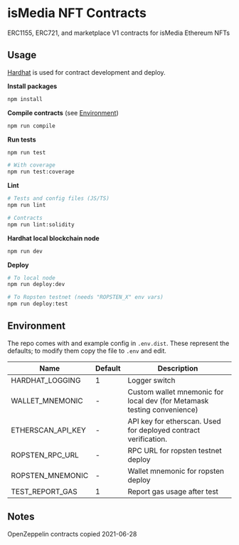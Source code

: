 # isMedia NFT Contracts

ERC1155, ERC721, and marketplace V1 contracts for isMedia Ethereum NFTs

## Usage

[Hardhat](https://hardhat.org/) is used for contract development and deploy.

**Install packages**
```bash
npm install
```

**Compile contracts** (see [Environment](#environment))
```bash
npm run compile
```

**Run tests**
```bash
npm run test

# With coverage
npm run test:coverage
```

**Lint**
```bash
# Tests and config files (JS/TS)
npm run lint

# Contracts
npm run lint:solidity
```

**Hardhat local blockchain node**
```bash
npm run dev
```

**Deploy**
```bash
# To local node
npm run deploy:dev

# To Ropsten testnet (needs "ROPSTEN_X" env vars)
npm run deploy:test
```

## Environment
The repo comes with and example config in `.env.dist`. These represent the defaults; to modify them copy the file to `.env` and edit.

Name              | Default | Description
----------------- | ------- | --------------------
HARDHAT_LOGGING   | 1       | Logger switch
WALLET_MNEMONIC   | -       | Custom wallet mnemonic for local dev (for Metamask testing convenience)
ETHERSCAN_API_KEY | -       | API key for etherscan. Used for deployed contract verification.
ROPSTEN_RPC_URL   | -       | RPC URL for ropsten testnet deploy
ROPSTEN_MNEMONIC  | -       | Wallet mnemonic for ropsten deploy
TEST_REPORT_GAS   | 1       | Report gas usage after test

## Notes

OpenZeppelin contracts copied 2021-06-28
